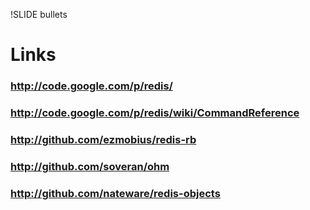 !SLIDE bullets
# Links #

### <http://code.google.com/p/redis/> ###
### <http://code.google.com/p/redis/wiki/CommandReference> ###
### <http://github.com/ezmobius/redis-rb> ###
### <http://github.com/soveran/ohm> ###
### <http://github.com/nateware/redis-objects> ###

